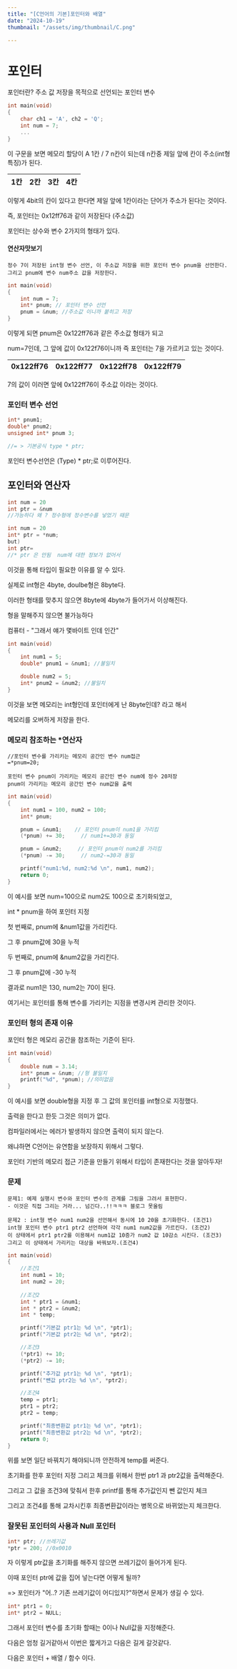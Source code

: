 ```yaml
---
title: "[C언어의 기본]포인터와 배열"
date: "2024-10-19"
thumbnail: "/assets/img/thumbnail/C.png"

---
```


# 포인터

포인터란? 주소 값 저장을 목적으로 선언되는 포인터 변수

```c
int main(void)
{
	char ch1 = 'A', ch2 = 'Q';
	int num = 7;
	...
}
```

이 구문을 보면 메모리 할당이 A 1칸 / 7 n칸이 되는데 n칸중 제일 앞에 칸이 주소(int형 특징)가 된다.

| 1칸  | 2칸  | 3칸  | 4칸  |
| ---- | ---- | ---- | ---- |

이렇게 4bit의 칸이 있다고 한다면 제일 앞에 1칸이라는 단어가 주소가 된다는 것이다.

즉, 포인터는 0x12ff76과 같이 저장된다 (주소값)

포인터는 상수와 변수 2가지의 형태가 있다.



#### 연산자맛보기

```
정수 7이 저장된 int형 변수 선언, 이 주소값 저장을 위한 포인터 변수 pnum을 선언한다.
그리고 pnum에 변수 num주소 값을 저장한다.
```

```c
int main(void)
{
	int num = 7;
	int* pnum; // 포인터 변수 선언
	pnum = &num; //주소값 이니까 붙히고 저장
}
```

이렇게 되면 pnum은 0x122ff76과 같은 주소값 형태가 되고

num=7인데, 그 앞에 값이 0x122f76이니까 즉 포인터는 7을 가르키고 있는 것이다.

| 0x122ff76 | 0x122ff77 | 0x122ff78 | 0x122ff79 |
| --------- | --------- | --------- | --------- |

7의 값이 이러면 앞에 0x122ff76이 주소값 이라는 것이다.



### 포인터 변수 선언

```c
int* pnum1;
double* pnum2;
unsigned int* pnum 3;

//= > 기본공식 type * ptr;
```

포인터 변수선언은 (Type) * ptr;로 이루어진다.



## 포인터와 연산자

```c
int num = 20
int ptr = &num
//가능하다 왜 ? 정수형에 정수변수를 넣었기 때문

int num = 20
int* ptr = *num;
but)
int ptr=
//* ptr 은 안됨  num에 대한 정보가 없어서
```

이것을 통해 타입이 필요한 이유를 알 수 있다.

실제로 int형은 4byte, doulbe형은 8byte다.

이러한 형태를 맞추지 않으면 8byte에 4byte가 들어가서 이상해진다.

형을 말해주지 않으면 불가능하다

컴퓨터 - "그래서 얘가 몇바이트 인데 인간"



```c
int main(void)
{
	int num1 = 5;
	double* pnum1 = &num1; //불일치

	double num2 = 5;
	int* pnum2 = &num2; //불일치
}
```

이것을 보면 메모리는 int형인데 포인터에게 난 8byte인데? 라고 해서 

메모리를 오버하게 저장을 한다.



### 메모리 참조하는 *연산자

```
//포인터 변수를 가리키는 메모리 공간인 변수 num접근
=*pnum=20;

포인터 변수 pnum이 가리키는 메모리 공간인 변수 num에 정수 20저장
pnum이 가리키는 메모리 공간인 변수 num값을 출력
```

```c
int main(void)
{
	int num1 = 100, num2 = 100;
	int* pnum;

	pnum = &num1;    // 포인터 pnum이 num1을 가리킴
	(*pnum) += 30;     // num1+=30과 동일

	pnum = &num2;     // 포인터 pnum이 num2를 가리킴
	(*pnum) -= 30;     // num2-=30과 동일

	printf("num1:%d, num2:%d \n", num1, num2);
	return 0;
}
```

이 예시를 보면 num=100으로 num2도 100으로 초기화되었고,

int * pnum을 하여 포인터 지정



첫 번째로, pnum에 &num1값을 가리킨다.

그 후 pnum값에 30을 누적



두 번째로, pnum에 &num2값을 가리킨다.

그 후 pnum값에 -30 누적



결과로 num1은 130, num2는 70이 된다.

여기서는 포인터를 통해 변수를 가리키는 지점을 변경시켜 관리한 것이다.



### 포인터 형의 존재 이유

포인터 형은 메모리 공간을 참조하는 기준이 된다.

````c
int main(void)
{
	double num = 3.14;
	int* pnum = &num; //형 불일치
	printf("%d", *pnum); //의미없음
}
````

이 예시를 보면 double형을 지정 후 그 값의 포인터를 int형으로 지정했다.

출력을 한다고 한듯 그것은 의미가 없다.



컴파일러에서는 에러가 발생하지 않으면 출력이 되지 않는다.

왜냐하면 C언어는 유연함을 보장하지 위해서 그렇다.

포인터 기반의 메모리 접근 기준을 만들기 위해서 타입이 존재한다는 것을 알아두자!



### 문제

```
문제1: 예제 실행시 변수와 포인터 변수의 관계를 그림을 그려서 표현한다.
- 이것은 직접 그리는 거라... 넘긴다..!!ㅋㅋㅋ 블로그 못올림
```

```
문제2 : int형 변수 num1 num2을 선언해서 동시에 10 20을 초기화한다. (조건1)
int형 포인터 변수 ptr1 ptr2 선언하여 각각 num1 num2값을 가르킨다. (조건2)
이 상태에서 ptr1 ptr2를 이용해서 num1값 10증가 num2 값 10감소 시킨다. (조건3)
그리고 이 상태에서 가리키는 대상을 바꿔보자.(조건4)
```

```c
int main(void)
{
    //조건1
	int num1 = 10;
	int num2 = 20;
	
    //조건2
	int * ptr1 = &num1;
	int * ptr2 = &num2;
	int * temp;

	printf("기본값 ptr1는 %d \n", *ptr1);
	printf("기본값 ptr2는 %d \n", *ptr2);

    //조건3
	(*ptr1) += 10;
	(*ptr2) -= 10;

	printf("추가값 ptr1는 %d \n", *ptr1);
	printf("뺸값 ptr2는 %d \n", *ptr2);

    //조건4
	temp = ptr1;
	ptr1 = ptr2;
	ptr2 = temp;

	printf("최종변환값 ptr1는 %d \n", *ptr1);
	printf("최종변환값 ptr2는 %d \n", *ptr2);
	return 0;
}
```

위를 보면 일단 바꿔치기 해야되니까 안전하게 temp를 써준다.

초기화를 한후 포인터 지정 그리고 체크를 위해서 한번 ptr1 과 ptr2값을 출력해준다.

그리고 그 값을 조건3에 맞춰서 한후 printf를 통해 추가값인지 뺀 값인지 체크

그리고 조건4를 통해 교차시킨후 최종변환값이라는 병목으로 바뀌었는지 체크한다.



### 잘못된 포인터의 사용과 Null 포인터

```c
int* ptr; //쓰레기값 
*ptr = 200; //0x0010
```

자 이렇게 ptr값을 초기화를 해주지 않으면 쓰레기값이 들어가게 된다.

이때 포인터 ptr에 값을 집어 넣는다면 어떻게 될까?

=> 포인터가 "어..? 기존 쓰레기값이 어디있지?"하면서 문제가 생길 수 있다.



```c
int* ptr1 = 0;
int* ptr2 = NULL;
```

그래서 포인터 변수를 초기화 할때는 0이나 Null값을 지정해준다.





다음은 엄청 길거같아서 이번은 짧게가고 다음은 길게 갈것같다. 

다음은 포인터 + 배열 / 함수 이다.